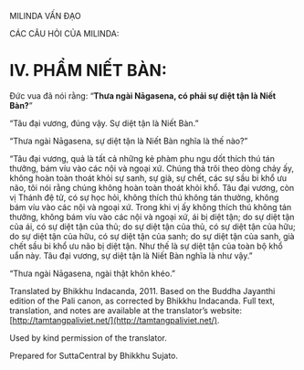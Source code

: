  

MILINDA VẤN ĐẠO

CÁC CÂU HỎI CỦA MILINDA:

# IV. PHẨM NIẾT BÀN:

Đức vua đã nói rằng: “**Thưa ngài Nāgasena, có phải sự diệt tận là Niết Bàn?**”

“Tâu đại vương, đúng vậy. Sự diệt tận là Niết Bàn.”

“Thưa ngài Nāgasena, sự diệt tận là Niết Bàn nghĩa là thế nào?”

“Tâu đại vương, quả là tất cả những kẻ phàm phu ngu dốt thích thú tán thưởng, bám víu vào các nội và ngoại xứ. Chúng thả trôi theo dòng chảy ấy, không hoàn toàn thoát khỏi sự sanh, sự già, sự chết, các sự sầu bi khổ ưu não, tôi nói rằng chúng không hoàn toàn thoát khỏi khổ. Tâu đại vương, còn vị Thánh đệ tử, có sự học hỏi, không thích thú không tán thưởng, không bám víu vào các nội và ngoại xứ. Trong khi vị ấy không thích thú không tán thưởng, không bám víu vào các nội và ngoại xứ, ái bị diệt tận; do sự diệt tận của ái, có sự diệt tận của thủ; do sự diệt tận của thủ, có sự diệt tận của hữu; do sự diệt tận của hữu, có sự diệt tận của sanh; do sự diệt tận của sanh, già chết sầu bi khổ ưu não bị diệt tận. Như thế là sự diệt tận của toàn bộ khổ uẩn này. Tâu đại vương, sự diệt tận là Niết Bàn nghĩa là như vậy.”

“Thưa ngài Nāgasena, ngài thật khôn khéo.”

Translated by Bhikkhu Indacanda, 2011. Based on the Buddha Jayanthi edition of the Pali canon, as corrected by Bhikkhu Indacanda. Full text, translation, and notes are available at the translator’s website: [http://tamtangpaliviet.net/](http://tamtangpaliviet.net/).

Used by kind permission of the translator.

Prepared for SuttaCentral by Bhikkhu Sujato.